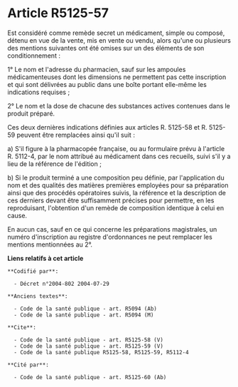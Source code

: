 # Article R5125-57

Est considéré comme remède secret un médicament, simple ou composé, détenu en vue de la vente, mis en vente ou vendu, alors
qu'une ou plusieurs des mentions suivantes ont été omises sur un des éléments de son conditionnement :

1° Le nom et l'adresse du pharmacien, sauf sur les ampoules médicamenteuses dont les dimensions ne permettent pas cette
inscription et qui sont délivrées au public dans une boîte portant elle-même les indications requises ;

2° Le nom et la dose de chacune des substances actives contenues dans le produit préparé.

Ces deux dernières indications définies aux articles R. 5125-58 et R. 5125-59 peuvent être remplacées ainsi qu'il suit :

a) S'il figure à la pharmacopée française, ou au formulaire prévu à l'article R. 5112-4, par le nom attribué au médicament
dans ces recueils, suivi s'il y a lieu de la référence de l'édition ;

b) Si le produit terminé a une composition peu définie, par l'application du nom et des qualités des matières premières
employées pour sa préparation ainsi que des procédés opératoires suivis, la référence et la description de ces derniers
devant être suffisamment précises pour permettre, en les reproduisant, l'obtention d'un remède de composition identique à
celui en cause.

En aucun cas, sauf en ce qui concerne les préparations magistrales, un numéro d'inscription au registre d'ordonnances ne peut
remplacer les mentions mentionnées au 2°.

**Liens relatifs à cet article**

	**Codifié par**:

	  - Décret n°2004-802 2004-07-29

	**Anciens textes**:

	  - Code de la santé publique - art. R5094 (Ab)
	  - Code de la santé publique - art. R5094 (M)

	**Cite**:

	  - Code de la santé publique - art. R5125-58 (V)
	  - Code de la santé publique - art. R5125-59 (V)
	  - Code de la santé publique R5125-58, R5125-59, R5112-4

	**Cité par**:

	  - Code de la santé publique - art. R5125-60 (Ab)
